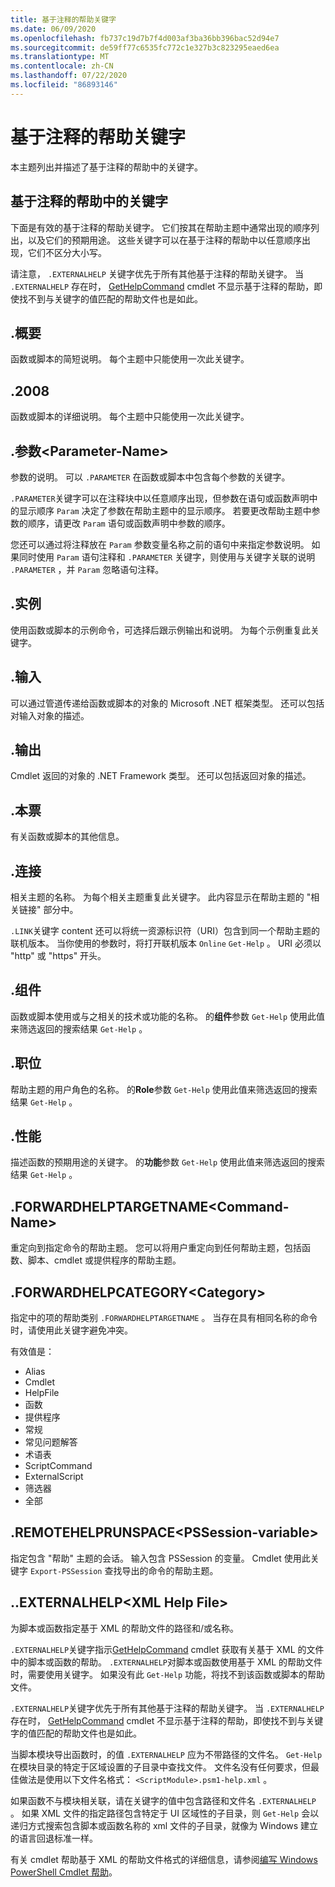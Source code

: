 ```yaml
---
title: 基于注释的帮助关键字
ms.date: 06/09/2020
ms.openlocfilehash: fb737c19d7b7f4d003af3ba36bb396bac52d94e7
ms.sourcegitcommit: de59ff77c6535fc772c1e327b3c823295eaed6ea
ms.translationtype: MT
ms.contentlocale: zh-CN
ms.lasthandoff: 07/22/2020
ms.locfileid: "86893146"
---
```

# <a name="comment-based-help-keywords"></a>基于注释的帮助关键字

本主题列出并描述了基于注释的帮助中的关键字。

## <a name="keywords-in-comment-based-help"></a>基于注释的帮助中的关键字

下面是有效的基于注释的帮助关键字。 它们按其在帮助主题中通常出现的顺序列出，以及它们的预期用途。 这些关键字可以在基于注释的帮助中以任意顺序出现，它们不区分大小写。

请注意， `.EXTERNALHELP` 关键字优先于所有其他基于注释的帮助关键字。
当 `.EXTERNALHELP` 存在时， [GetHelpCommand](/dotnet/api/Microsoft.PowerShell.Commands.gethelpcommand) cmdlet 不显示基于注释的帮助，即使找不到与关键字的值匹配的帮助文件也是如此。

## <a name="synopsis"></a>.概要

函数或脚本的简短说明。 每个主题中只能使用一次此关键字。

## <a name="description"></a>.2008

函数或脚本的详细说明。 每个主题中只能使用一次此关键字。

## <a name="parameter-parameter-name"></a>.参数\<Parameter-Name>

参数的说明。 可以 `.PARAMETER` 在函数或脚本中包含每个参数的关键字。

`.PARAMETER`关键字可以在注释块中以任意顺序出现，但参数在语句或函数声明中的显示顺序 `Param` 决定了参数在帮助主题中的显示顺序。 若要更改帮助主题中参数的顺序，请更改 `Param` 语句或函数声明中参数的顺序。

您还可以通过将注释放在 `Param` 参数变量名称之前的语句中来指定参数说明。 如果同时使用 `Param` 语句注释和 `.PARAMETER` 关键字，则使用与关键字关联的说明 `.PARAMETER` ，并 `Param` 忽略语句注释。

## <a name="example"></a>.实例

使用函数或脚本的示例命令，可选择后跟示例输出和说明。 为每个示例重复此关键字。

## <a name="inputs"></a>.输入

可以通过管道传递给函数或脚本的对象的 Microsoft .NET 框架类型。 还可以包括对输入对象的描述。

## <a name="outputs"></a>.输出

Cmdlet 返回的对象的 .NET Framework 类型。 还可以包括返回对象的描述。

## <a name="notes"></a>.本票

有关函数或脚本的其他信息。

## <a name="link"></a>.连接

相关主题的名称。 为每个相关主题重复此关键字。 此内容显示在帮助主题的 "相关链接" 部分中。

`.LINK`关键字 content 还可以将统一资源标识符（URI）包含到同一个帮助主题的联机版本。 当你使用的参数时，将打开联机版本 `Online` `Get-Help` 。 URI 必须以 "http" 或 "https" 开头。

## <a name="component"></a>.组件

函数或脚本使用或与之相关的技术或功能的名称。
的**组件**参数 `Get-Help` 使用此值来筛选返回的搜索结果 `Get-Help` 。

## <a name="role"></a>.职位

帮助主题的用户角色的名称。 的**Role**参数 `Get-Help` 使用此值来筛选返回的搜索结果 `Get-Help` 。

## <a name="functionality"></a>.性能

描述函数的预期用途的关键字。 的**功能**参数 `Get-Help` 使用此值来筛选返回的搜索结果 `Get-Help` 。

## <a name="forwardhelptargetname-command-name"></a>.FORWARDHELPTARGETNAME\<Command-Name>

重定向到指定命令的帮助主题。 您可以将用户重定向到任何帮助主题，包括函数、脚本、cmdlet 或提供程序的帮助主题。

## <a name="forwardhelpcategory-category"></a>.FORWARDHELPCATEGORY\<Category>

指定中的项的帮助类别 `.FORWARDHELPTARGETNAME` 。 当存在具有相同名称的命令时，请使用此关键字避免冲突。

有效值是：

- Alias
- Cmdlet
- HelpFile
- 函数
- 提供程序
- 常规
- 常见问题解答
- 术语表
- ScriptCommand
- ExternalScript
- 筛选器
- 全部

## <a name="remotehelprunspace-pssession-variable"></a>.REMOTEHELPRUNSPACE\<PSSession-variable>

指定包含 "帮助" 主题的会话。 输入包含 PSSession 的变量。 Cmdlet 使用此关键字 `Export-PSSession` 查找导出的命令的帮助主题。

## <a name="externalhelp-xml-help-file"></a>..EXTERNALHELP\<XML Help File>

为脚本或函数指定基于 XML 的帮助文件的路径和/或名称。

`.EXTERNALHELP`关键字指示[GetHelpCommand](/dotnet/api/Microsoft.PowerShell.Commands.gethelpcommand) cmdlet 获取有关基于 XML 的文件中的脚本或函数的帮助。 `.EXTERNALHELP`对脚本或函数使用基于 XML 的帮助文件时，需要使用关键字。 如果没有此 `Get-Help` 功能，将找不到该函数或脚本的帮助文件。

`.EXTERNALHELP`关键字优先于所有其他基于注释的帮助关键字。 当 `.EXTERNALHELP` 存在时， [GetHelpCommand](/dotnet/api/Microsoft.PowerShell.Commands.gethelpcommand) cmdlet 不显示基于注释的帮助，即使找不到与关键字的值匹配的帮助文件也是如此。

当脚本模块导出函数时，的值 `.EXTERNALHELP` 应为不带路径的文件名。 `Get-Help`在模块目录的特定于区域设置的子目录中查找文件。 文件名没有任何要求，但最佳做法是使用以下文件名格式： `<ScriptModule>.psm1-help.xml` 。

如果函数不与模块相关联，请在关键字的值中包含路径和文件名 `.EXTERNALHELP` 。 如果 XML 文件的指定路径包含特定于 UI 区域性的子目录，则 `Get-Help` 会以递归方式搜索包含脚本或函数名称的 xml 文件的子目录，就像为 Windows 建立的语言回退标准一样。

有关 cmdlet 帮助基于 XML 的帮助文件格式的详细信息，请参阅[编写 Windows PowerShell Cmdlet 帮助](./writing-help-for-windows-powershell-cmdlets.md)。
